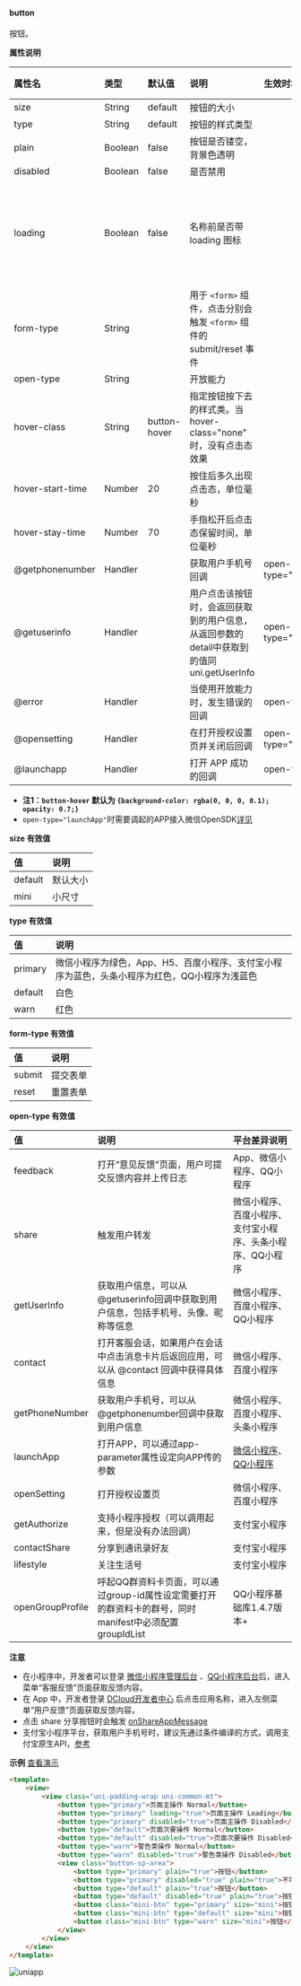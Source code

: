#### button

按钮。

**属性说明**

|属性名|类型|默认值|说明|生效时机|平台差异说明|
|:-|:-|:-|:-|:-|:-|
|size|String|default|按钮的大小|||
|type|String|default|按钮的样式类型|||
|plain|Boolean|false|按钮是否镂空，背景色透明|||
|disabled|Boolean|false|是否禁用|||
|loading|Boolean|false|名称前是否带 loading 图标||App-nvue 平台，在 ios 上为雪花，Android上为圆圈|
|form-type|String||用于 ``<form>`` 组件，点击分别会触发 ``<form>`` 组件的 submit/reset 事件|||
|open-type|String||开放能力|||
|hover-class|String|button-hover|指定按钮按下去的样式类。当 hover-class="none" 时，没有点击态效果||App-nvue 平台暂不支持|
|hover-start-time|Number|20|按住后多久出现点击态，单位毫秒|||
|hover-stay-time|Number|70|手指松开后点击态保留时间，单位毫秒|||
|@getphonenumber|Handler||获取用户手机号回调|open-type="getPhoneNumber"|微信小程序|
|@getuserinfo|Handler||用户点击该按钮时，会返回获取到的用户信息，从返回参数的detail中获取到的值同uni.getUserInfo|open-type="getUserInfo"|微信小程序|
|@error|Handler||当使用开放能力时，发生错误的回调|open-type="launchApp"|微信小程序|
|@opensetting|Handler||在打开授权设置页并关闭后回调|open-type="openSetting"|微信小程序|
|@launchapp|Handler||打开 APP 成功的回调|open-type="launchApp"|微信小程序|

- **注1：``button-hover`` 默认为 ``{background-color: rgba(0, 0, 0, 0.1); opacity: 0.7;}``**
- ```open-type="launchApp"```时需要调起的APP接入微信OpenSDK[详见](https://developers.weixin.qq.com/miniprogram/dev/framework/open-ability/launchApp.html)
 
**size 有效值**

|值|说明|
|:-|:-|
|default|默认大小|
|mini|小尺寸|

**type 有效值**

|值|说明|
|:-|:-|
|primary|微信小程序为绿色，App、H5、百度小程序、支付宝小程序为蓝色，头条小程序为红色，QQ小程序为浅蓝色|
|default|白色|
|warn|红色|

**form-type 有效值**

|值|说明|
|:-|:-|
|submit|提交表单|
|reset|重置表单|

**open-type 有效值**

|值|说明|平台差异说明|
|:-|:-|:-|
|feedback|打开“意见反馈”页面，用户可提交反馈内容并上传日志|App、微信小程序、QQ小程序|
|share|触发用户转发|微信小程序、百度小程序、支付宝小程序、头条小程序、QQ小程序|
|getUserInfo|获取用户信息，可以从@getuserinfo回调中获取到用户信息，包括手机号、头像、昵称等信息|微信小程序、百度小程序、QQ小程序|
|contact | 打开客服会话，如果用户在会话中点击消息卡片后返回应用，可以从 @contact 回调中获得具体信息 |微信小程序、百度小程序|
|getPhoneNumber | 获取用户手机号，可以从@getphonenumber回调中获取到用户信息|微信小程序、百度小程序、头条小程序 |
|launchApp | 打开APP，可以通过app-parameter属性设定向APP传的参数|[微信小程序](https://developers.weixin.qq.com/miniprogram/dev/framework/open-ability/launchApp.html)、[QQ小程序](https://q.qq.com/wiki/develop/miniprogram/frame/open_ability/open_app.html)|
|openSetting | 打开授权设置页 |微信小程序、百度小程序|
|getAuthorize | 支持小程序授权（可以调用起来，但是没有办法回调） | 支付宝小程序 |
|contactShare | 分享到通讯录好友 | 支付宝小程序 |
|lifestyle | 关注生活号 | 支付宝小程序 |
|openGroupProfile|呼起QQ群资料卡页面，可以通过group-id属性设定需要打开的群资料卡的群号，同时manifest中必须配置groupIdList|QQ小程序基础库1.4.7版本+|

**注意** 
- 在小程序中，开发者可以登录 [微信小程序管理后台](https://mp.weixin.qq.com/) 、[QQ小程序后台](https://q.qq.com/#/)后，进入菜单“客服反馈”页面获取反馈内容。
- 在 App 中，开发者登录 [DCloud开发者中心](https://dev.dcloud.net.cn/) 后点击应用名称，进入左侧菜单“用户反馈”页面获取反馈内容。
- 点击 share 分享按钮时会触发 [onShareAppMessage](/api/plugins/share)
- 支付宝小程序平台，获取用户手机号时，建议先通过条件编译的方式，调用支付宝原生API，[参考](https://docs.alipay.com/mini/api/getphonenumber)


**示例** [查看演示](https://uniapp.dcloud.io/h5/pages/component/button/button)

```html
<template>
	<view>
		<view class="uni-padding-wrap uni-common-mt">
			<button type="primary">页面主操作 Normal</button>
			<button type="primary" loading="true">页面主操作 Loading</button>
			<button type="primary" disabled="true">页面主操作 Disabled</button>
			<button type="default">页面次要操作 Normal</button>
			<button type="default" disabled="true">页面次要操作 Disabled</button>
			<button type="warn">警告类操作 Normal</button>
			<button type="warn" disabled="true">警告类操作 Disabled</button>
			<view class="button-sp-area">
				<button type="primary" plain="true">按钮</button>
				<button type="primary" disabled="true" plain="true">不可点击的按钮</button>
				<button type="default" plain="true">按钮</button>
				<button type="default" disabled="true" plain="true">按钮</button>
				<button class="mini-btn" type="primary" size="mini">按钮</button>
				<button class="mini-btn" type="default" size="mini">按钮</button>
				<button class="mini-btn" type="warn" size="mini">按钮</button>
			</view>
		</view>
	</view>
</template>
```

![uniapp](https://img-cdn-qiniu.dcloud.net.cn/uniapp/doc/img/button.png?t=201857)
